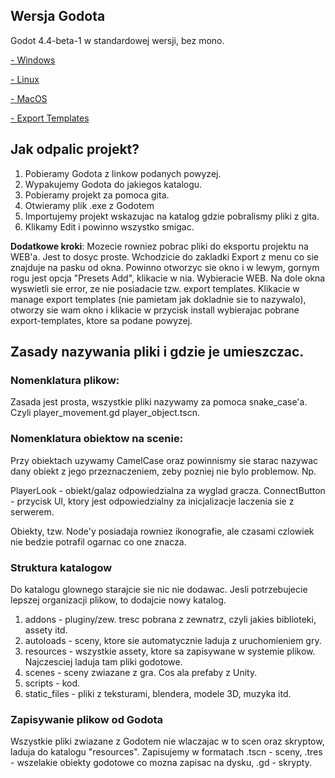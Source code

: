 ## Wersja Godota

Godot 4.4-beta-1 w standardowej wersji, bez mono.

[- Windows](https://github.com/godotengine/godot-builds/releases/download/4.4-beta1/Godot_v4.4-beta1_win64.exe.zip)

[- Linux](https://github.com/godotengine/godot-builds/releases/download/4.4-beta1/Godot_v4.4-beta1_linux.x86_64.zip)

[- MacOS](https://github.com/godotengine/godot-builds/releases/download/4.4-beta1/Godot_v4.4-beta1_macos.universal.zip)

[- Export Templates](https://github.com/godotengine/godot-builds/releases/download/4.4-beta1/Godot_v4.4-beta1_export_templates.tpz)

## Jak odpalic projekt?

1. Pobieramy Godota z linkow podanych powyzej.
2. Wypakujemy Godota do jakiegos katalogu.
3. Pobieramy projekt za pomoca gita.
4. Otwieramy plik .exe z Godotem
5. Importujemy projekt wskazujac na katalog gdzie pobralismy pliki z gita.
6. Klikamy Edit i powinno wszystko smigac.

**Dodatkowe kroki**:
Mozecie rowniez pobrac pliki do eksportu projektu na WEB'a. Jest to dosyc proste. Wchodzicie do zakladki Export z menu co sie znajduje na pasku od okna. Powinno otworzyc sie okno i w lewym, gornym rogu jest opcja "Presets Add", klikacie w nia. Wybieracie WEB. Na dole okna wyswietli sie error, ze nie posiadacie tzw. export templates. Klikacie w manage export templates (nie pamietam jak dokladnie sie to nazywalo), otworzy sie wam okno i klikacie w przycisk install wybierajac pobrane export-templates, ktore sa podane powyzej.

## Zasady nazywania pliki i gdzie je umieszczac.

### Nomenklatura plikow:

Zasada jest prosta, wszystkie pliki nazywamy za pomoca snake_case'a. Czyli player_movement.gd player_object.tscn.

### Nomenklatura obiektow na scenie:

Przy obiektach uzywamy CamelCase oraz powinnismy sie starac nazywac dany obiekt z jego przeznaczeniem, zeby pozniej nie bylo problemow. Np.

PlayerLook - obiekt/galaz odpowiedzialna za wyglad gracza.
ConnectButton - przycisk UI, ktory jest odpowiedzialny za inicjalizacje laczenia sie z serwerem.

Obiekty, tzw. Node'y posiadaja rowniez ikonografie, ale czasami czlowiek nie bedzie potrafil ogarnac co one znacza.

### Struktura katalogow

Do katalogu glownego starajcie sie nic nie dodawac. Jesli potrzebujecie lepszej organizacji plikow, to dodajcie nowy katalog.

1. addons - pluginy/zew. tresc pobrana z zewnatrz, czyli jakies biblioteki, assety itd.
2. autoloads - sceny, ktore sie automatycznie laduja z uruchomieniem gry.
3. resources - wszystkie assety, ktore sa zapisywane w systemie plikow. Najczesciej laduja tam pliki godotowe.
4. scenes - sceny zwiazane z gra. Cos ala prefaby z Unity.
5. scripts - kod.
6. static_files - pliki z teksturami, blendera, modele 3D, muzyka itd.

### Zapisywanie plikow od Godota

Wszystkie pliki zwiazane z Godotem nie wlaczajac w to scen oraz skryptow, laduja do katalogu "resources". Zapisujemy w formatach .tscn - sceny, .tres - wszelakie obiekty godotowe co mozna zapisac na dysku, .gd - skrypty.
